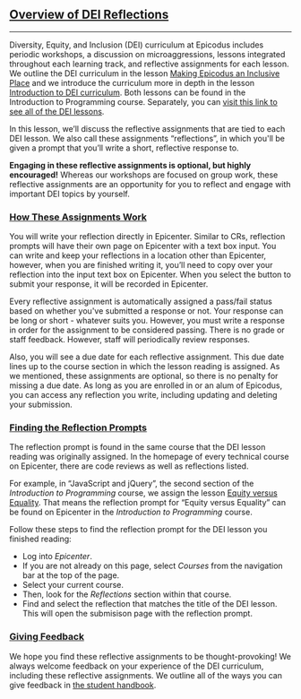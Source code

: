 ## [Overview of DEI Reflections](#overview-of-dei-reflections)

---

Diversity, Equity, and Inclusion (DEI) curriculum at Epicodus includes periodic workshops, a discussion on microaggressions, lessons integrated throughout each learning track, and reflective assignments for each lesson. We outline the DEI curriculum in the lesson [Making Epicodus an Inclusive Place](https://www.learnhowtoprogram.com/introduction-to-programming/getting-started-at-epicodus/making-epicodus-an-inclusive-place) and we introduce the curriculum more in depth in the lesson [Introduction to DEI curriculum](https://www.learnhowtoprogram.com/introduction-to-programming/git-html-and-css/homework-introduction-to-diversity-equity-and-inclusion-curriculum). Both lessons can be found in the Introduction to Programming course. Separately, you can [visit this link to see all of the DEI lessons](https://www.learnhowtoprogram.com/diversity-equity-and-inclusion/dei-lessons).

In this lesson, we’ll discuss the reflective assignments that are tied to each DEI lesson. We also call these assignments “reflections”, in which you'll be given a prompt that you’ll write a short, reflective response to.

**Engaging in these reflective assignments is optional, but highly encouraged!** Whereas our workshops are focused on group work, these reflective assignments are an opportunity for you to reflect and engage with important DEI topics by yourself.

### [How These Assignments Work](#how-these-assignments-work)

You will write your reflection directly in Epicenter. Similar to CRs, reflection prompts will have their own page on Epicenter with a text box input. You can write and keep your reflections in a location other than Epicenter, however, when you are finished writing it, you’ll need to copy over your reflection into the input text box on Epicenter. When you select the button to submit your response, it will be recorded in Epicenter.

Every reflective assignment is automatically assigned a pass/fail status based on whether you've submitted a response or not. Your response can be long or short - whatever suits you. However, you must write a response in order for the assignment to be considered passing. There is no grade or staff feedback. However, staff will periodically review responses.

Also, you will see a due date for each reflective assignment. This due date lines up to the course section in which the lesson reading is assigned. As we mentioned, these assignments are optional, so there is no penalty for missing a due date. As long as you are enrolled in or an alum of Epicodus, you can access any reflection you write, including updating and deleting your submission.

### [Finding the Reflection Prompts](#finding-the-reflection-prompts)

The reflection prompt is found in the same course that the DEI lesson reading was originally assigned. In the homepage of every technical course on Epicenter, there are code reviews as well as reflections listed.

For example, in “JavaScript and jQuery”, the second section of the _Introduction to Programming_ course, we assign the lesson [Equity versus Equality](https://www.learnhowtoprogram.com/introduction-to-programming/javascript-and-jquery/homework-equality-versus-equity). That means the reflection prompt for “Equity versus Equality” can be found on Epicenter in the _Introduction to Programming_ course. 

Follow these steps to find the reflection prompt for the DEI lesson you finished reading:

  * Log into _Epicenter_.
  * If you are not already on this page, select _Courses_ from the navigation bar at the top of the page.
  * Select your current course.
  * Then, look for the _Reflections_ section within that course. 
  * Find and select the reflection that matches the title of the DEI lesson. This will open the submisison page with the reflection prompt.

### [Giving Feedback](#giving-feedback)

We hope you find these reflective assignments to be thought-provoking! We always welcome feedback on your experience of the DEI curriculum, including these reflective assignments. We outline all of the ways you can give feedback in [the student handbook](https://www.learnhowtoprogram.com/introduction-to-programming/getting-started-at-epicodus/student-handbook#giving-feedback). 
